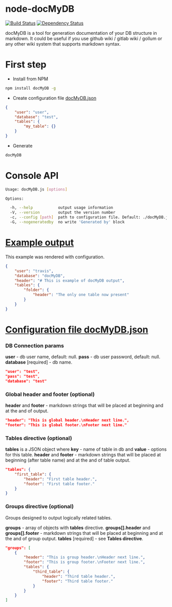 node-docMyDB
============

[![Build Status](https://travis-ci.org/index0h/node-docMyDB.png?branch=master)](https://travis-ci.org/index0h/node-docMyDB) [![Dependency Status](https://gemnasium.com/index0h/node-docMyDB.png)](https://gemnasium.com/index0h/node-docMyDB)

docMyDB is a tool for generation documentation of your DB structure in markdown.
It could be useful if you use github wiki / gitlab wiki / gollum or any other wiki system that supports markdown syntax.

# First step

* Install from NPM

```sh
npm install docMyDB -g
```

* Create configuration file [docMyDB.json](https://github.com/index0h/node-docMyDB/blob/master/examples/minimalConfiguration.json)

```json
{
    "user": "user",
    "database": "test",
    "tables": {
        "my_table": {}
    }
}
```

* Generate

```sh
docMyDB
```

# Console API

```sh
Usage: docMyDB.js [options]

Options:

  -h, --help           output usage information
  -V, --version        output the version number
  -c, --config [path]  path to configuration file. Default: ./docMyDB.json
  -G, --nogeneratedby  no write 'Generated by' block
```

# [Example output](https://github.com/index0h/node-docMyDB/wiki/example-output)

This example was rendered with configuration.

```json
{
    "user": "travis",
    "database": "docMyDB",
    "header": "# This is example of docMyDB output",
    "tables": {
        "folder": {
            "header": "The only one table now present"
        }
    }
}
```


# [Configuration file docMyDB.json](https://github.com/index0h/node-docMyDB/blob/master/examples/largeConfiguration.json)

### DB Connection params

**user** - db user name, default: null.
**pass** - db user password, default: null.
**database** [required] - db name.

```json
"user": "test",
"pass": "test",
"database": "test"
```

### Global header and footer (optional)

**header** and **footer** - markdown strings that will be placed at beginning and at the and of output.

```json
"header": "This is global header.\nHeader next line.",
"footer": "This is global footer.\nFooter next line."
```

### Tables directive (optional)

**tables** is a JSON object where **key** - name of table in db and **value** - options for this table.
**header** and **footer** - markdown strings that will be placed at beginning (after table name) and at the and of table output.

```json
"tables": {
    "first_table": {
        "header": "First table header.",
        "footer": "First table footer."
    }
}
```

### Groups directive (optional)

Groups designed to output logically related tables.

**groups** - array of objects with **tables** directive.
**groups[].header** and **groups[].footer** - markdown strings that will be placed at beginning and at the and of group output.
**tables** [required] - see **Tables directive**.


```json
"groups": [
    {
        "header": "This is group header.\nHeader next line.",
        "footer": "This is group footer.\nFooter next line.",
        "tables": {
            "third_table": {
                "header": "Third table header.",
                "footer": "Third table footer."
            }
        }
    }
]
```
